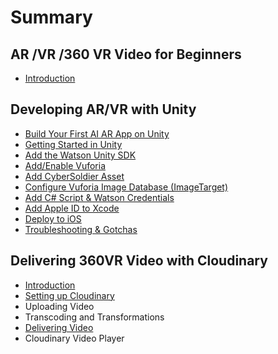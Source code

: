 # Summary

## AR /VR /360 VR Video for Beginners

* [Introduction](README.md)

## Developing AR/VR with Unity

* [Build Your First AI AR App on Unity](build-your-first-ai-ar-app-on-unity.md)
* [Getting Started in Unity](setting-up-unity.md)
* [Add the Watson Unity SDK](add-the-watson-unity-sdk.md)
* [Add/Enable Vuforia](addenable-vuforia.md)
* [Add CyberSoldier Asset](add-cybersoldier-asset.md)
* [Configure Vuforia Image Database \(ImageTarget\)](configure-vuforia-image-database-imagetarget.md)
* [Add C\# Script & Watson Credentials](add-c-script-and-watson-credentials.md)
* [Add Apple ID to Xcode](add-apple-id-to-xcode.md)
* [Deploy to iOS](deploy-to-ios.md)
* [Troubleshooting & Gotchas](troubleshooting-and-gotchas.md)

## Delivering 360VR Video with Cloudinary

* [Introduction](introduction.md)
* [Setting up Cloudinary](setting-up-cloudinary.md)
* Uploading Video
* Transcoding and Transformations
* [Delivering Video](delivering-video.md)
* Cloudinary Video Player

